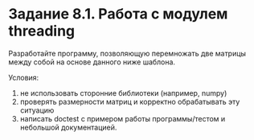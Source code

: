 # Задание 8.1. Работа с модулем threading

Разработайте программу, позволяющую перемножать две матрицы между собой на основе данного ниже шаблона.

Условия: 
1. не использовать сторонние библиотеки (например, numpy)
2. проверять размерности матриц и корректно обрабатывать эту ситуацию 
3. написать doctest с примером работы программы/тестом и небольшой документацией.


